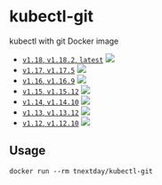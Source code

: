 # kubectl-git

kubectl with git Docker image

* [`v1.18`, `v1.18.2`, `latest`](https://github.com/tnextday/kubectl-git/blob/master/Dockerfile) [![](https://images.microbadger.com/badges/image/tnextday/kubectl-git:v1.18.2.svg)](https://microbadger.com/images/tnextday/kubectl-git:v1.18.2)
* [`v1.17`, `v1.17.5`](https://github.com/tnextday/kubectl-git/blob/master/Dockerfile) [![](https://images.microbadger.com/badges/image/tnextday/kubectl-git:v1.17.5.svg)](https://microbadger.com/images/tnextday/kubectl-git:v1.17.5)
* [`v1.16`, `v1.16.9`](https://github.com/tnextday/kubectl-git/blob/master/Dockerfile) [![](https://images.microbadger.com/badges/image/tnextday/kubectl-git:v1.16.9.svg)](https://microbadger.com/images/tnextday/kubectl-git:v1.16.9)
* [`v1.15`, `v1.15.12`](https://github.com/tnextday/kubectl-git/blob/master/Dockerfile) [![](https://images.microbadger.com/badges/image/tnextday/kubectl-git:v1.15.12.svg)](https://microbadger.com/images/tnextday/kubectl-git:v1.15.12)
* [`v1.14`, `v1.14.10`](https://github.com/tnextday/kubectl-git/blob/master/Dockerfile) [![](https://images.microbadger.com/badges/image/tnextday/kubectl-git:v1.14.10.svg)](https://microbadger.com/images/tnextday/kubectl-git:v1.14.10)
* [`v1.13`, `v1.13.12`](https://github.com/tnextday/kubectl-git/blob/master/Dockerfile) [![](https://images.microbadger.com/badges/image/tnextday/kubectl-git:v1.13.12.svg)](https://microbadger.com/images/tnextday/kubectl-git:v1.13.12)
* [`v1.12`, `v1.12.10`](https://github.com/tnextday/kubectl-git/blob/master/Dockerfile) [![](https://images.microbadger.com/badges/image/tnextday/kubectl-git:v1.12.10.svg)](https://microbadger.com/images/tnextday/kubectl-git:v1.12.10)


## Usage

```
docker run --rm tnextday/kubectl-git
```
